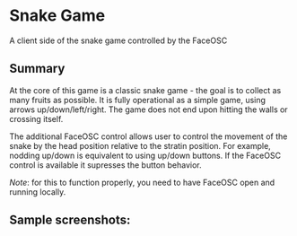 # Snake Game
A client side of the snake game controlled by the FaceOSC


## Summary
At the core of this game is a classic snake game - the goal is to collect as many fruits as possible. It is fully operational as a simple game, using arrows up/down/left/right. The game does not end upon hitting the walls or crossing itself. 

The additional FaceOSC control allows user to control the movement of the snake by the head position relative to the stratin position. For example, nodding up/down is equivalent to using up/down buttons. If the FaceOSC control is available it supresses the button behavior. 

*Note*: for this to function properly, you need to have FaceOSC open and running locally.

## Sample screenshots:
